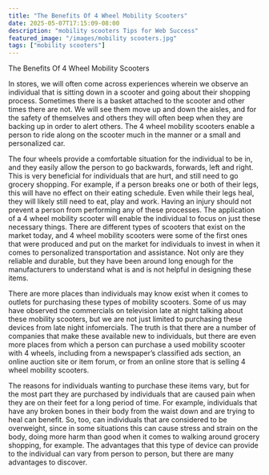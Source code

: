 ```yaml
---
title: "The Benefits Of 4 Wheel Mobility Scooters"
date: 2025-05-07T17:15:09-08:00
description: "mobility scooters Tips for Web Success"
featured_image: "/images/mobility scooters.jpg"
tags: ["mobility scooters"]
---
```


The Benefits Of 4 Wheel Mobility Scooters
 
In stores, we will often come across experiences wherein we observe an individual that is sitting down in a scooter and going about their shopping process.  Sometimes there is a basket attached to the scooter and other times there are not.  We will see them move up and down the aisles, and for the safety of themselves and others they will often beep when they are backing up in order to alert others.  The 4 wheel mobility scooters enable a person to ride along on the scooter much in the manner or a small and personalized car.

The four wheels provide a comfortable situation for the individual to be in, and they easily allow the person to go backwards, forwards, left and right.  This is very beneficial for individuals that are hurt, and still need to go grocery shopping.  For example, if a person breaks one or both of their legs, this will have no effect on their eating schedule.  Even while their legs heal, they will likely still need to eat, play and work.  Having an injury should not prevent a person from performing any of these processes.  The application of a 4 wheel mobility scooter will enable the individual to focus on just these necessary things.  There are different types of scooters that exist on the market today, and 4 wheel mobility scooters were some of the first ones that were produced and put on the market for individuals to invest in when it comes to personalized transportation and assistance.  Not only are they reliable and durable, but they have been around long enough for the manufacturers to understand what is and is not helpful in designing these items.  
 
There are more places than individuals may know exist when it comes to outlets for purchasing these types of mobility scooters.  Some of us may have observed the commercials on television late at night talking about these mobility scooters, but we are not just limited to purchasing these devices from late night infomercials.  The truth is that there are a number of companies that make these available new to individuals, but there are even more places from which a person can purchase a used mobility scooter with 4 wheels, including from a newspaper’s classified ads section, an online auction site or item forum, or from an online store that is selling 4 wheel mobility scooters.

The reasons for individuals wanting to purchase these items vary, but for the most part they are purchased by individuals that are caused pain when they are on their feet for a long period of time.  For example, individuals that have any broken bones in their body from the waist down and are trying to heal can benefit.  So, too, can individuals that are considered to be overweight, since in some situations this can cause stress and strain on the body, doing more harm than good when it comes to walking around grocery shopping, for example.  The advantages that this type of device can provide to the individual can vary from person to person, but there are many advantages to discover.

